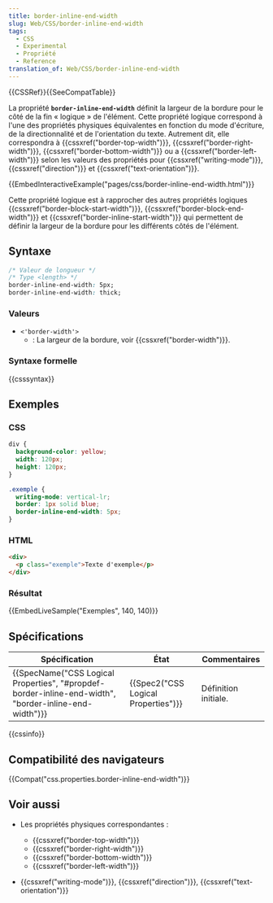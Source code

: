 ```yaml
---
title: border-inline-end-width
slug: Web/CSS/border-inline-end-width
tags:
  - CSS
  - Experimental
  - Propriété
  - Reference
translation_of: Web/CSS/border-inline-end-width
---
```

{{CSSRef}}{{SeeCompatTable}}

La propriété **`border-inline-end-width`** définit la largeur de la bordure pour le côté de la fin « logique » de l'élément. Cette propriété logique correspond à l'une des propriétés physiques équivalentes en fonction du mode d'écriture, de la directionnalité et de l'orientation du texte. Autrement dit, elle correspondra à  {{cssxref("border-top-width")}}, {{cssxref("border-right-width")}}, {{cssxref("border-bottom-width")}} ou a {{cssxref("border-left-width")}} selon les valeurs des propriétés pour {{cssxref("writing-mode")}}, {{cssxref("direction")}} et {{cssxref("text-orientation")}}.

{{EmbedInteractiveExample("pages/css/border-inline-end-width.html")}}

Cette propriété logique est à rapprocher des autres propriétés logiques {{cssxref("border-block-start-width")}}, {{cssxref("border-block-end-width")}} et {{cssxref("border-inline-start-width")}} qui permettent de définir la largeur de la bordure pour les différents côtés de l'élément.

## Syntaxe

```css
/* Valeur de longueur */
/* Type <length> */
border-inline-end-width: 5px;
border-inline-end-width: thick;
```

### Valeurs

- `<'border-width'>`
  - : La largeur de la bordure, voir {{cssxref("border-width")}}.

### Syntaxe formelle

{{csssyntax}}

## Exemples

### CSS

```css
div {
  background-color: yellow;
  width: 120px;
  height: 120px;
}

.exemple {
  writing-mode: vertical-lr;
  border: 1px solid blue;
  border-inline-end-width: 5px;
}
```

### HTML

```html
<div>
  <p class="exemple">Texte d'exemple</p>
</div>
```

### Résultat

{{EmbedLiveSample("Exemples", 140, 140)}}

## Spécifications

| Spécification                                                                                                                            | État                                             | Commentaires         |
| ---------------------------------------------------------------------------------------------------------------------------------------- | ------------------------------------------------ | -------------------- |
| {{SpecName("CSS Logical Properties", "#propdef-border-inline-end-width", "border-inline-end-width")}} | {{Spec2("CSS Logical Properties")}} | Définition initiale. |

{{cssinfo}}

## Compatibilité des navigateurs

{{Compat("css.properties.border-inline-end-width")}}

## Voir aussi

- Les propriétés physiques correspondantes :

  - {{cssxref("border-top-width")}}
  - {{cssxref("border-right-width")}}
  - {{cssxref("border-bottom-width")}}
  - {{cssxref("border-left-width")}}

- {{cssxref("writing-mode")}}, {{cssxref("direction")}}, {{cssxref("text-orientation")}}
